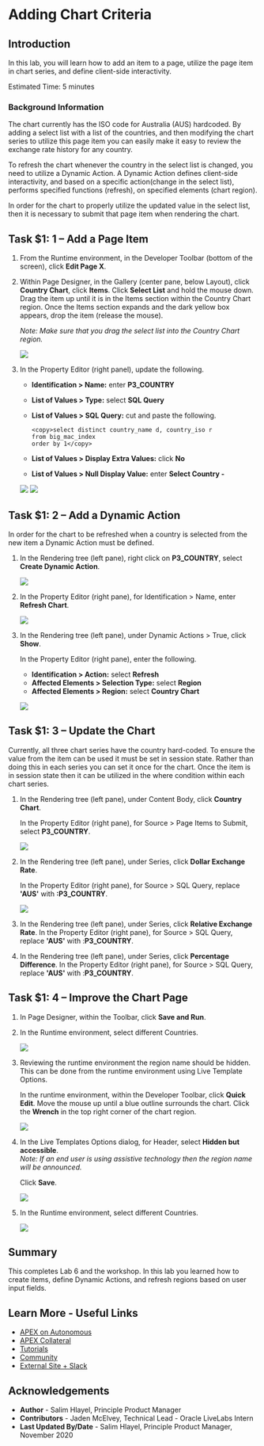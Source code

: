 # Adding Chart Criteria

## Introduction

In this lab, you will learn how to add an item to a page, utilize the page item in chart series, and define client-side interactivity.

Estimated Time: 5 minutes

### Background Information
The chart currently has the ISO code for Australia (AUS) hardcoded. By adding a select list with a list of the countries, and then modifying the chart series to utilize this page item you can easily make it easy to review the exchange rate history for any country.

To refresh the chart whenever the country in the select list is changed, you need to utilize a Dynamic Action. A Dynamic Action defines client-side interactivity, and based on a specific action(change in the select list), performs specified functions (refresh), on specified elements (chart region).

In order for the chart to properly utilize the updated value in the select list, then it is necessary to submit that page item when rendering the chart.

## **Task $1: 1** – Add a Page Item

1. From the Runtime environment, in the Developer Toolbar (bottom of the screen), click **Edit Page X**.

2. Within Page Designer, in the Gallery (center pane, below Layout), click **Country Chart**, click **Items**.
    Click **Select List** and hold the mouse down.
    Drag the item up until it is in the Items section within the Country Chart region.
    Once the Items section expands and the dark yellow box appears, drop the item (release the mouse).

    *Note: Make sure that you drag the select list into the Country Chart region.*

    ![](images/drop-item.png " ")

3. In the Property Editor (right panel), update the following.
    - **Identification > Name:** enter **P3_COUNTRY**
    - **List of Values > Type:** select **SQL Query**
    - **List of Values > SQL Query:** cut and paste the following.

      ```
      <copy>select distinct country_name d, country_iso r  
      from big_mac_index  
      order by 1</copy>
      ```

     - **List of Values > Display Extra Values:** click **No**
     - **List of Values > Null Display Value:** enter **Select Country -**

    ![](images/set-item.png " ")
    ![](images/set-item2.png " ")

## **Task $1: 2** – Add a Dynamic Action
In order for the chart to be refreshed when a country is selected from the new item a Dynamic Action must be defined.

1. In the Rendering tree (left pane), right click on **P3_COUNTRY**, select **Create Dynamic Action**.

    ![](images/go-da.png " ")

2. In the Property Editor (right pane), for Identification > Name, enter **Refresh Chart**.

    ![](images/name-da.png " ")

3. In the Rendering tree (left pane), under Dynamic Actions > True, click **Show**.

    In the Property Editor (right pane), enter the following.

    - **Identification > Action:** select **Refresh**
    - **Affected Elements > Selection Type:** select **Region**
    - **Affected Elements > Region:** select **Country Chart**

    ![](images/set-action.png " ")

## **Task $1: 3** – Update the Chart
Currently, all three chart series have the country hard-coded. To ensure the value from the item can be used it must be set in session state. Rather than doing this in each series you can set it once for the chart. Once the item is in session state then it can be utilized in the where condition within each chart series.

1. In the Rendering tree (left pane), under Content Body, click **Country Chart**.

    In the Property Editor (right pane), for Source > Page Items to Submit, select **P3\_COUNTRY**.

    ![](images/set-chart.png " ")

2. In the Rendering tree (left pane), under Series, click **Dollar Exchange Rate**.

    In the Property Editor (right pane), for Source > SQL Query, replace **'AUS'** with **:P3\_COUNTRY**.

    ![](images/set-series.png " ")

3. In the Rendering tree (left pane), under Series, click **Relative Exchange Rate**.
    In the Property Editor (right pane), for Source > SQL Query, replace **'AUS'** with :**P3\_COUNTRY**.

4. In the Rendering tree (left pane), under Series, click **Percentage Difference**.
    In the Property Editor (right pane), for Source > SQL Query, replace **'AUS'** with :**P3\_COUNTRY**.

## **Task $1: 4** – Improve the Chart Page

1. In Page Designer, within the Toolbar, click **Save and Run**.
2. In the Runtime environment, select different Countries.

    ![](images/runtime.png " ")

3. Reviewing the runtime environment the region name should be hidden. This can be done from the runtime environment using Live Template Options.

    In the runtime environment, within the Developer Toolbar, click **Quick Edit**.
    Move the mouse up until a blue outline surrounds the chart.
    Click the **Wrench** in the top right corner of the chart region.

    ![](images/quick-edit.png " ")

4. In the Live Templates Options dialog, for Header, select **Hidden but accessible**.  
    *Note: If an end user is using assistive technology then the region name will be announced.*

    Click **Save**.

    ![](images/live-options.png " ")

5. In the Runtime environment, select different Countries.

    ![](images/final-runtime.png " ")

## **Summary**
This completes Lab 6 and the workshop. In this lab you learned how to create items, define Dynamic Actions, and refresh regions based on user input fields.

## **Learn More** - Useful Links

- [APEX on Autonomous](https://apex.oracle.com/autonomous)
- [APEX Collateral](https://apex.oracle.com)
- [Tutorials](https://apex.oracle.com/en/learn/tutorials)
- [Community](https://apex.oracle.com/community)
- [External Site + Slack](http://apex.world)

## **Acknowledgements**

 - **Author** -  Salim Hlayel, Principle Product Manager
 - **Contributors** - Jaden McElvey, Technical Lead - Oracle LiveLabs Intern
 - **Last Updated By/Date** - Salim Hlayel, Principle Product Manager, November 2020


